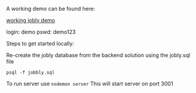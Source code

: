 A working demo can be found here:

[working jobly demo](https://godly-basket.surge.sh)

login: demo
pswd: demo123

Steps to get started locally:

Re-create the jobly database from the backend solution using the jobly.sql file

`psql -f jobbly.sql`

To run server use
`nodemon server`
This will start server on port 3001
